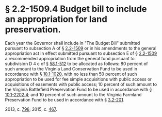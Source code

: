 # § 2.2-1509.4 Budget bill to include an appropriation for land preservation.

<p>Each year the Governor shall include in "The Budget Bill" submitted pursuant to subsection A of § <a href='http://law.lis.virginia.gov/vacode/2.2-1509/'>2.2-1509</a> or in his amendments to the general appropriation act in effect submitted pursuant to subsection E of § <a href='http://law.lis.virginia.gov/vacode/2.2-1509/'>2.2-1509</a> a recommended appropriation from the general fund pursuant to subdivision D 4 c of § <a href='http://law.lis.virginia.gov/vacode/58.1-512/'>58.1-512</a> to be allocated as follows: 80 percent of such amount to the Virginia Land Conservation Fund to be used in accordance with § <a href='http://law.lis.virginia.gov/vacode/10.1-1020/'>10.1-1020</a>, with no less than 50 percent of such appropriation to be used for fee simple acquisitions with public access or acquisitions of easements with public access; 10 percent of such amount to the Virginia Battlefield Preservation Fund to be used in accordance with § <a href='http://law.lis.virginia.gov/vacode/10.1-2202.4/'>10.1-2202.4</a>; and 10 percent of such amount to the Virginia Farmland Preservation Fund to be used in accordance with § <a href='http://law.lis.virginia.gov/vacode/3.2-201/'>3.2-201</a>.</p><p>2013, c. <a href='http://lis.virginia.gov/cgi-bin/legp604.exe?131+ful+CHAP0798'>798</a>; 2015, c. <a href='http://lis.virginia.gov/cgi-bin/legp604.exe?151+ful+CHAP0467'>467</a>.</p>